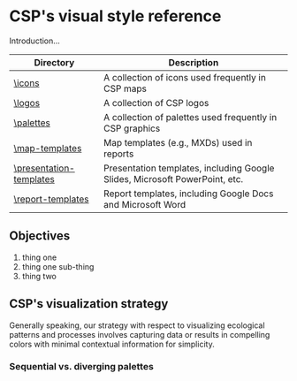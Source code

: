 # CSP's visual style reference
Introduction...

Directory | Description
--- | ---
[\icons](icons/) | A collection of icons used frequently in CSP maps
[\logos](logos/) | A collection of CSP logos
[\palettes](palettes/) | A collection of palettes used frequently in CSP graphics
[\map-templates](map-templates/) | Map templates (e.g., MXDs) used in reports
[\presentation-templates](presentation-templates/) | Presentation templates, including Google Slides, Microsoft PowerPoint, etc.
[\report-templates](report-templates/) | Report templates, including Google Docs and Microsoft Word

## Objectives
1. thing one
  1. thing one sub-thing
2. thing two

## CSP's visualization strategy
Generally speaking, our strategy with respect to visualizing ecological patterns
and processes involves capturing data or results in compelling colors with
minimal contextual information for simplicity.

###  Sequential vs. diverging palettes
